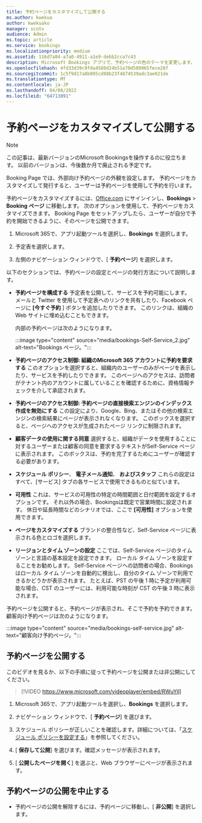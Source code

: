 ```yaml
---
title: 予約ページをカスタマイズして公開する
ms.author: kwekua
author: kwekuako
manager: scotv
audience: Admin
ms.topic: article
ms.service: bookings
ms.localizationpriority: medium
ms.assetid: 116d7a84-a7a0-4911-a1e9-debb2cca7c43
description: Microsoft Bookings アプリで、予約ページの色のテーマを変更します。
ms.openlocfilehash: 4fd33d39c9fda4588d24b51a70d589965fece28f
ms.sourcegitcommit: 1c5f9d17a8b095cd88b23f4874539adc3ae021de
ms.translationtype: MT
ms.contentlocale: ja-JP
ms.lasthandoff: 04/08/2022
ms.locfileid: "64713891"
---
```

# <a name="customize-and-publish-your-booking-page"></a>予約ページをカスタマイズして公開する

> [!NOTE]
> この記事は、最新バージョンのMicrosoft Bookingsを操作するのに役立ちます。 以前のバージョンは、今後数か月で廃止される予定です。

Booking Page では、外部向け予約ページの外観を設定します。 予約ページをカスタマイズして発行すると、ユーザーは予約ページを使用して予約を行います。

予約ページをカスタマイズするには、[Office.com](https://office.com) にサインインし、**Bookings** \> **Booking ページ** に移動します。 次のオプションを使用して、予約ページをカスタマイズできます。 Booking Page をセットアップしたら、ユーザーが自分で予約を開始できるように、そのページを公開できます。

1. Microsoft 365で、アプリ起動ツールを選択し、**Bookings** を選択します。

1. 予定表を選択します。

1. 左側のナビゲーション ウィンドウで、[ **予約ページ**] を選択します。

以下のセクションでは、予約ページの設定とページの発行方法について説明します。

- **予約ページを構成する** 予定表を公開して、サービスを予約可能にします。 メールと Twitter を使用して予定表へのリンクを共有したり、Facebook ページに **[今すぐ予約** ] ボタンを追加したりできます。 このリンクは、組織の Web サイトに埋め込むこともできます。

    内部の予約ページは次のようになります。

    :::image type="content" source="media/bookings-Self-Service_2.jpg" alt-text="Bookings ページ。":::

- **予約ページのアクセス制御: 組織のMicrosoft 365 アカウントに予約を要求する** このオプションを選択すると、組織内のユーザーのみがページを表示したり、サービスを予約したりできます。 このページへのアクセスは、訪問者がテナント内のアカウントに属していることを確認するために、資格情報チェックを介して承認されます。

- **予約ページのアクセス制御: 予約ページの直接検索エンジンのインデックス作成を無効にする** この設定により、Google、Bing、またはその他の検索エンジンの検索結果にページが表示されなくなります。 このボックスを選択すると、ページへのアクセスが生成されたページ リンクに制限されます。

- **顧客データの使用に関する同意** 選択すると、組織がデータを使用することに対するユーザーまたは顧客の同意を要求するテキストがSelf-Service ページに表示されます。 このボックスは、予約を完了するためにユーザーが確認する必要があります。

- **スケジュール ポリシー**、 **電子メール通知**、 **およびスタッフ** これらの設定はすべて、[サービス] タブの各サービスで使用できるものと似ています。

- **可用性** これは、サービスの可用性の特定の時間範囲と日付範囲を設定するオプションです。 それ以外の場合、Bookingsは既定で営業時間に設定されます。 休日や延長時間などのシナリオでは、ここで **[可用性]** オプションを使用できます。

- **ページをカスタマイズする** ブランドの整合性など、Self-Service ページに表示される色とロゴを選択します。

- **リージョンとタイム ゾーンの設定** ここでは、Self-Service ページのタイム ゾーンと言語の基本設定を設定できます。 ローカル タイム ゾーンを設定することをお勧めします。 Self-Service ページへの訪問者の場合、Bookingsはローカル タイム ゾーンを自動的に検出し、自分のタイム ゾーンで利用できるかどうかが表示されます。 たとえば、PST の午後 1 時に予定が利用可能な場合、CST のユーザーには、利用可能な時刻が CST の午後 3 時に表示されます。

予約ページを公開すると、予約ページが表示され、そこで予約を予約できます。 顧客向け予約ページは次のようになります。

:::image type="content" source="media/bookings-self-service.jpg" alt-text="顧客向け予約ページ。":::

## <a name="publish-the-booking-page"></a>予約ページを公開する

このビデオを見るか、以下の手順に従って予約ページを公開または非公開にしてください。

> [!VIDEO https://www.microsoft.com/videoplayer/embed/RWuYil]

1. Microsoft 365で、アプリ起動ツールを選択し、**Bookings** を選択します。

1. ナビゲーション ウィンドウで、[ **予約ページ**] を選びます。

1. スケジュール ポリシーが正しいことを確認します。詳細については、「[スケジュール ポリシーを設定する](set-scheduling-policies.md)」を参照してください。

1. [ **保存して公開**] を選びます。確認メッセージが表示されます。

1. [ **公開したページを開く**] を選ぶと、Web ブラウザーにページが表示されます。

## <a name="unpublish-the-booking-page"></a>予約ページの公開を中止する

 - 予約ページの公開を解除するには、予約ページに移動し、[ **非公開**] を選択します。
